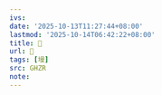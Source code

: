 ```yaml
---
ivs:
date: '2025-10-13T11:27:44+08:00'
lastmod: '2025-10-14T06:42:22+08:00'
title: 󰙝
url: 󰙝
tags: [墁]
src: GHZR
note:
---
```

